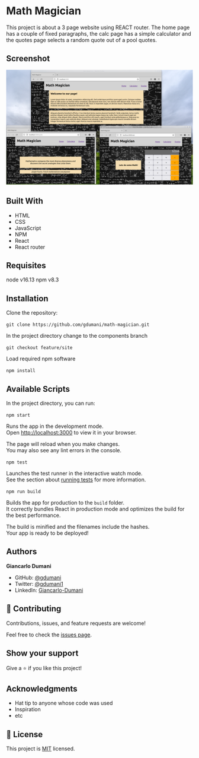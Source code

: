 # Math Magician

This project is about a 3 page website using REACT router. The home page has a couple of fixed paragraphs, the calc page has a simple calculator and the quotes page selects a random quote out of a pool quotes.

## Screenshot

![screenshot](./app_screenshot.png)



## Built With

- HTML
- CSS
- JavaScript
- NPM
- React
- React router

## Requisites
node v16.13
npm v8.3

## Installation

Clone the repository: 

 `git clone https://github.com/gdumani/math-magician.git`

In the project directory change to the components branch

 `git checkout feature/site`

Load required npm software

 `npm install`

## Available Scripts

In the project directory, you can run:

 `npm start`

Runs the app in the development mode.\
Open [http://localhost:3000](http://localhost:3000) to view it in your browser.

The page will reload when you make changes.\
You may also see any lint errors in the console.

 `npm test`

Launches the test runner in the interactive watch mode.\
See the section about [running tests](https://facebook.github.io/create-react-app/docs/running-tests) for more information.

 `npm run build`

Builds the app for production to the `build` folder.\
It correctly bundles React in production mode and optimizes the build for the best performance.

The build is minified and the filenames include the hashes.\
Your app is ready to be deployed!

## Authors

**Giancarlo Dumani**

- GitHub: [@gdumani](https://github.com/gdumani)
- Twitter: [@gdumani1](https://twitter.com/gdumani1)
- LinkedIn: [ Giancarlo-Dumani](https://www.linkedin.com/in/gdumani/?originalSubdomain=cr)


## 🤝 Contributing

Contributions, issues, and feature requests are welcome!

Feel free to check the [issues page](../../issues/).

## Show your support

Give a ⭐️ if you like this project!

## Acknowledgments

- Hat tip to anyone whose code was used
- Inspiration
- etc

## 📝 License

This project is [MIT](./MIT.md) licensed.
